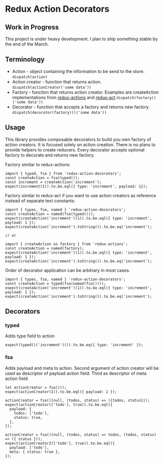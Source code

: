 # Redux Action Decorators
## Work in Progress
This project is under heavy development. I plan to ship something stable by the end of the March.

## Terminology

- Action - object containing the information to be send to the store. `dispatch(action)`
- Action creator - function that returns action. `dispatch(actionCreator('some data'))`
- Factory - function that returns action creator. Examples are createAction implementations from [redux-actions](https://github.com/acdlite/redux-actions) and [redux-act](https://github.com/pauldijou/redux-act#createactiondescription-payloadreducer-metareducer) `dispatch(factory()('some data'))` 
- Decorator - function that accepts a factory and returns new factory. `dispatch(decorator(factory)()('some data'))`

## Usage
This library provides composable decorators to build you own factory of action creators. It is focused solely on action creation. There is no plans to provide helpers to create reducers. Every decorator accepts optional factory to decorate and returns new factory. 

Factory similar to redux-actions:

    import { typed, fsa } from 'redux-action-decorators';
    const createAction = fsa(typed());
    const increment = createAction('increment'); 
    expect(increment(1)).to.be.eql({ type: 'increment', payload: 1});
         
Factory similar to redux-act if you want to use action creators as reference instead of separate text constants:
         
    import { types, fsa, named } 'redux-action-decorators';
    const createAction = named(fsa(typed()));
    expect(createAction('increment')(1)).to.be.eql({ type: 'increment', payload: 1 });
    expect(createAction('increment').toString()).to.be.eq('increment');
    
    // or 
    
    import { createAction as factory } from 'redux-actions';
    const createAction = named(factory);
    expect(createAction('increment')(1)).to.be.eql({ type: 'increment', payload: 1 });
    expect(createAction('increment').toString()).to.be.eq('increment');
         
Order of decorator application can be arbitrary in most cases.
 
    import { types, fsa, named } 'redux-action-decorators';
    const createAction = typed(fsa(named(fsa())));
    expect(createAction('increment')(1)).to.be.eql({ type: 'increment', payload: 1 });
    expect(createAction('increment').toString()).to.be.eq('increment');
  
## Decorators       
       
### typed
Adds type field to action

    expect(typed()('increment')()).to.be.eq({ type: 'increment' });
    
### fsa
Adds payload and meta to action. Second argument of action creator will be used as descriptor of payload action field. Third as descriptor of meta action field.
  
    let actionCreator = fsa()(); 
    expect(actionCreator(1)).to.be.eql({ payload: 1 });
    
    actionCreator = fsa()(null, (todos, status) => ({todos, status}));
    expect(actionCreator(['todo'], true)).to.be.eql({
      payload: {
        todos: ['todo'],
        status: true,
      },
    });

    actionCreator = fsa()(null, (todos, status) => todos, (todos, status) => ({ status }));
    expect(actionCreator2(['todo'], true)).to.be.eql({
      payload: ['todo'],
      meta: { status: true },
    });